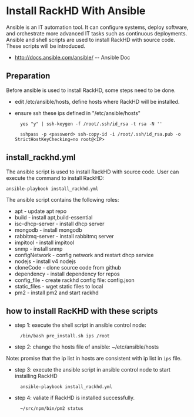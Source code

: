 # Install RackHD With Ansible 

Ansible is an IT automation tool. It can configure systems, deploy software, and orchestrate more advanced IT tasks such as continuous deployments. Ansible and shell scripts are used to install RackHD with source code. These scripts will be introduced.

* http://docs.ansible.com/ansible/ -- Ansible Doc

## Preparation

Before ansible is used to install RackHD, some steps need to be done.

* edit /etc/ansible/hosts, define hosts where RackHD will be installed.
* ensure ssh these ips defined in "/etc/ansible/hosts"
   
        yes "y" | ssh-keygen -f /root/.ssh/id_rsa -t rsa -N ''
   
        sshpass -p <password> ssh-copy-id -i /root/.ssh/id_rsa.pub -o StrictHostKeyChecking=no root@<IP>




## install_rackhd.yml

The ansible script is used to install RackHD with source code. User can execute the command to install RackHD:

	ansible-playbook install_rackhd.yml

The ansible script contains the following roles:

* apt - update apt repo
* build - install apt,build-essential
* isc-dhcp-server - install dhcp server
* mongodb - install mongodb
* rabbitmq-server - install rabbitmq server
* impitool - install impitool
* snmp - install snmp
* configNetwork - config network and restart dhcp service
* nodejs - install v4 nodejs
* cloneCode - clone source code from github
* dependency - install dependency for repos
* config_file - create rackhd config file: config.json
* static_files - wget static files to local
* pm2 - install pm2 and start rackhd

## how to install RacKHD with these scripts

* step 1: execute the shell script in ansible control node:

        /bin/bash pre_install.sh ips /root

* step 2: change the hosts file of ansible: ~/etc/ansible/hosts

Note: promise that the ip list in hosts are consistent with ip list in `ips` file.

* step 3: execute the ansible script in ansible control node to start installing RackHD

        ansible-playbook install_rackhd.yml

* step 4: valiate if RackHD is installed successfully.
    
        ~/src/npm/bin/pm2 status
